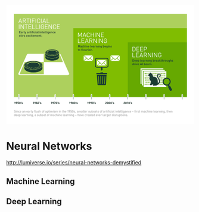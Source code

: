 ![Artificial Intelligence](https://raw.githubusercontent.com/nmfzone/tutorial-list/master/resources/images/Deep_Learning_Icons_R5_PNG.jpg.png)

# Neural Networks

http://lumiverse.io/series/neural-networks-demystified

## Machine Learning






## Deep Learning
